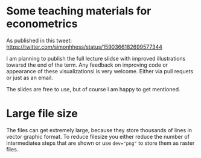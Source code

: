 # Some teaching materials for econometrics

As published in this tweet: https://twitter.com/simonhhess/status/1590366182699577344

I am planning to publish the full lecture slidse with improved illustrations towarsd the end of the term. Any feedback on improving code or appearance of these visualizationsi is very welcome. Either via pull requets or just as an email.

The slides are free to use, but of course I am happy to get mentioned.

# Large file size

The files can get extremely large, because they store thousands of lines in vector graphic format. To reduce filesize you either reduce the number of intermediatea steps that are shown or use `dev="png"` to store them as raster files.

